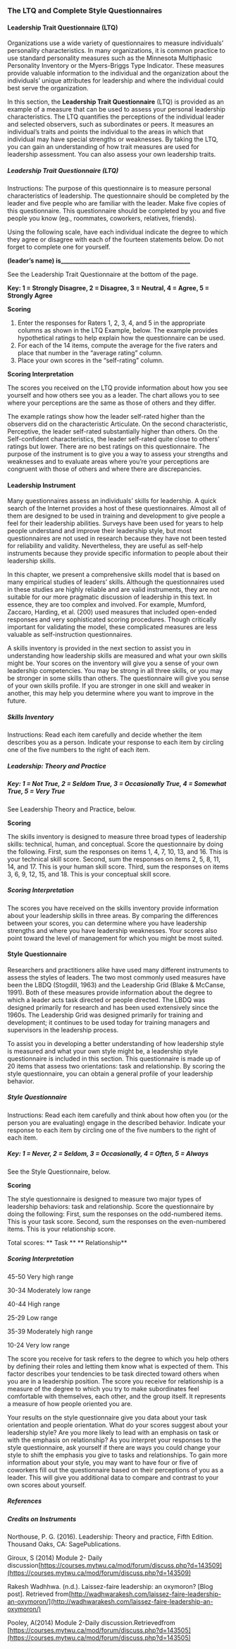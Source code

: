 ### **The LTQ and Complete Style Questionnaires**

#### **Leadership Trait Questionnaire \(LTQ\)**

Organizations use a wide variety of questionnaires to measure individuals’ personality characteristics. In many organizations, it is common practice to use standard personality measures such as the Minnesota Multiphasic Personality Inventory or the Myers-Briggs Type Indicator. These measures provide valuable information to the individual and the organization about the individuals’ unique attributes for leadership and where the individual could best serve the organization.

In this section, the **Leadership Trait Questionnaire** \(LTQ\) is provided as an example of a measure that can be used to assess your personal leadership characteristics. The LTQ quantifies the perceptions of the individual leader and selected observers, such as subordinates or peers. It measures an individual’s traits and points the individual to the areas in which that individual may have special strengths or weaknesses. By taking the LTQ, you can gain an understanding of how trait measures are used for leadership assessment. You can also assess your own leadership traits.

##### **Leadership Trait Questionnaire \(LTQ\)**

Instructions: The purpose of this questionnaire is to measure personal characteristics of leadership. The questionnaire should be completed by the leader and five people who are familiar with the leader. Make five copies of this questionnaire. This questionnaire should be completed by you and five people you know \(eg., roommates, coworkers, relatives, friends\).

Using the following scale, have each individual indicate the degree to which they agree or disagree with each of the fourteen statements below. Do not forget to complete one for yourself.

**\(leader’s name\) is\_\_\_\_\_\_\_\_\_\_\_\_\_\_\_\_\_\_\_\_\_\_\_\_\_\_\_\_\_\_\_\_\_\_\_\_\_\_\_\_\_\_\_\_**

See the Leadership Trait Questionnaire at the bottom of the page.

**Key: 1 = Strongly Disagree, 2 = Disagree, 3 = Neutral, 4 = Agree, 5 = Strongly Agree**

**Scoring**

1. Enter the responses for Raters 1, 2, 3, 4, and 5 in the appropriate columns as shown in the LTQ Example, below. The example provides hypothetical ratings to help explain how the questionnaire can be used.
2. For each of the 14 items, compute the average for the five raters and place that number in the “average rating” column.
3. Place your own scores in the “self-rating” column.

**Scoring Interpretation**

The scores you received on the LTQ provide information about how you see yourself and how others see you as a leader. The chart allows you to see where your perceptions are the same as those of others and they differ.

The example ratings show how the leader self-rated higher than the observers did on the characteristic Articulate. On the second characteristic, Perceptive, the leader self-rated substantially higher than others. On the Self-confident characteristics, the leader self-rated quite close to others’ ratings but lower. There are no best ratings on this questionnaire. The purpose of the instrument is to give you a way to assess your strengths and weaknesses and to evaluate areas where you’re your perceptions are congruent with those of others and where there are discrepancies.

#### Leadership Instrument

Many questionnaires assess an individuals’ skills for leadership. A quick search of the Internet provides a host of these questionnaires. Almost all of them are designed to be used in training and development to give people a feel for their leadership abilities. Surveys have been used for years to help people understand and improve their leadership style, but most questionnaires are not used in research because they have not been tested for reliability and validity. Nevertheless, they are useful as self-help instruments because they provide specific information to people about their leadership skills.

In this chapter, we present a comprehensive skills model that is based on many empirical studies of leaders’ skills. Although the questionnaires used in these studies are highly reliable and are valid instruments, they are not suitable for our more pragmatic discussion of leadership in this text. In essence, they are too complex and involved. For example, Mumford, Zaccaro, Harding, et al. \(200\) used measures that included open-ended responses and very sophisticated scoring procedures. Though critically important for validating the model, these complicated measures are less valuable as self-instruction questionnaires.

A skills inventory is provided in the next section to assist you in understanding how leadership skills are measured and what your own skills might be. Your scores on the inventory will give you a sense of your own leadership competencies. You may be strong in all three skills, or you may be stronger in some skills than others. The questionnaire will give you sense of your own skills profile. If you are stronger in one skill and weaker in another, this may help you determine where you want to improve in the future.

##### **Skills Inventory**

Instructions: Read each item carefully and decide whether the item describes you as a person. Indicate your response to each item by circling one of the five numbers to the right of each item.

##### **Leadership: Theory and Practice**

##### **Key: 1 = Not True, 2 = Seldom True, 3 = Occasionally True, 4 = Somewhat True, 5 = Very True**

See Leadership Theory and Practice, below.

**Scoring**

The skills inventory is designed to measure three broad types of leadership skills: technical, human, and conceptual. Score the questionnaire by doing the following. First, sum the responses on items 1, 4, 7, 10, 13, and 16. This is your technical skill score. Second, sum the responses on items 2, 5, 8, 11, 14, and 17. This is your human skill score. Third, sum the responses on items 3, 6, 9, 12, 15, and 18. This is your conceptual skill score.


##### **Scoring Interpretation**

The scores you have received on the skills inventory provide information about your leadership skills in three areas. By comparing the differences between your scores, you can determine where you have leadership strengths and where you have leadership weaknesses. Your scores also point toward the level of management for which you might be most suited.

#### **Style Questionnaire**

Researchers and practitioners alike have used many different instruments to assess the styles of leaders. The two most commonly used measures have been the LBDQ \(Stogdill, 1963\) and the Leadership Grid \(Blake & McCanse, 1991\). Both of these measures provide information about the degree to which a leader acts task directed or people directed. The LBDQ was designed primarily for research and has been used extensively since the 1960s. The Leadership Grid was designed primarily for training and development; it continues to be used today for training managers and supervisors in the leadership process.

To assist you in developing a better understanding of how leadership style is measured and what your own style might be, a leadership style questionnaire is included in this section. This questionnaire is made up of 20 items that assess two orientations: task and relationship. By scoring the style questionnaire, you can obtain a general profile of your leadership behavior.

##### **Style Questionnaire**

Instructions: Read each item carefully and think about how often you \(or the person you are evaluating\) engage in the described behavior. Indicate your response to each item by circling one of the five numbers to the right of each item.

##### **Key: 1 = Never, 2 = Seldom, 3 = Occasionally, 4 = Often, 5 = Always**
See the Style Questionnaire, below.

**Scoring**

The style questionnaire is designed to measure two major types of leadership behaviors: task and relationship. Score the questionnaire by doing the following: First, sum the responses on the odd-numbered items. This is your task score. Second, sum the responses on the even-numbered items. This is your relationship score.

Total scores:  ** Task **             ** Relationship**

##### **Scoring Interpretation**

45-50 Very high range

30-34 Moderately low range

40-44 High range

25-29 Low range

35-39 Moderately high range

10-24 Very low range

The score you receive for task refers to the degree to which you help others by defining their roles and letting them know what is expected of them. This factor describes your tendencies to be task directed toward others when you are in a leadership position. The score you receive for relationship is a measure of the degree to which you try to make subordinates feel comfortable with themselves, each other, and the group itself. It represents a measure of how people oriented you are.

Your results on the style questionnaire give you data about your task orientation and people orientation. What do your scores suggest about your leadership style? Are you more likely to lead with an emphasis on task or with the emphasis on relationship? As you interpret your responses to the style questionnaire, ask yourself if there are ways you could change your style to shift the emphasis you give to tasks and relationships. To gain more information about your style, you may want to have four or five of coworkers fill out the questionnaire based on their perceptions of you as a leader. This will give you additional data to compare and contrast to your own scores about yourself.

##### **References**

##### **Credits on Instruments**

Northouse, P. G. \(2016\). Leadership: Theory and practice, Fifth Edition. Thousand Oaks, CA: SagePublications.

Giroux, S \(2014\) Module 2- Daily discussion[https://courses.mytwu.ca/mod/forum/discuss.php?d=143509](https://courses.mytwu.ca/mod/forum/discuss.php?d=143509)

Rakesh Wadhhwa. \(n.d.\). Laissez-faire leadership: an oxymoron? \[Blog post\]. Retrieved from[http://wadhwarakesh.com/laissez-faire-leadership-an-oxymoron/](http://wadhwarakesh.com/laissez-faire-leadership-an-oxymoron/)

Pooley, A\(2014\) Module 2-Daily discussion.Retrievedfrom [https://courses.mytwu.ca/mod/forum/discuss.php?d=143505](https://courses.mytwu.ca/mod/forum/discuss.php?d=143505)

